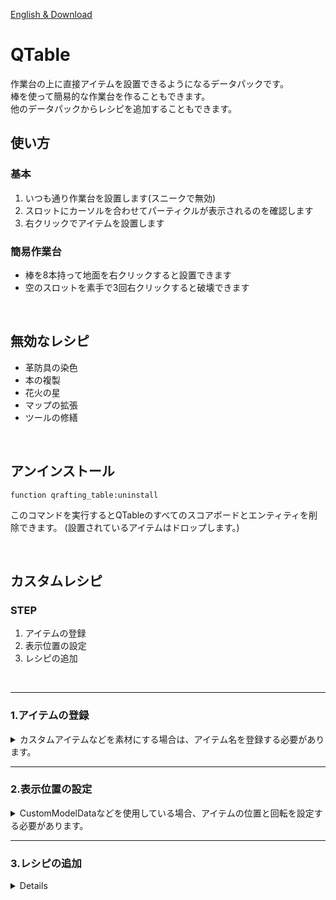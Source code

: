 [English & Download](https://modrinth.com/datapack/qtable)
# QTable
作業台の上に直接アイテムを設置できるようになるデータパックです。  
棒を使って簡易的な作業台を作ることもできます。  
他のデータパックからレシピを追加することもできます。

## 使い方
### 基本
1. いつも通り作業台を設置します(スニークで無効)
2. スロットにカーソルを合わせてパーティクルが表示されるのを確認します
3. 右クリックでアイテムを設置します

### 簡易作業台
* 棒を8本持って地面を右クリックすると設置できます
* 空のスロットを素手で3回右クリックすると破壊できます
<br>

## 無効なレシピ
+ 革防具の染色
+ 本の複製
+ 花火の星
+ マップの拡張
+ ツールの修繕
<br>

## アンインストール
```mcfunction
function qrafting_table:uninstall
```
このコマンドを実行するとQTableのすべてのスコアボードとエンティティを削除できます。
(設置されているアイテムはドロップします。)

<br>

## カスタムレシピ
### STEP
1. アイテムの登録
2. 表示位置の設定
3. レシピの追加
<br>

---

### 1.アイテムの登録

<details>
<summary>カスタムアイテムなどを素材にする場合は、アイテム名を登録する必要があります。</summary>
<br>

* 任意の`.mcfunction`を作成して`YourDataPack\data\qrafting_table\tags\functions\items.json`に追加します。

```json
{
    "values": [
        functionの場所
    ]
}
```

* `.mcfunction`に以下のコマンドを入力します。
```mcfunction
execute if data entity @s {HandItems:[{id:ID,tag:{NBT}}]} run tag @e[tag=QT_Target,distance=..0.001,limit=1] add 名前
```
`ID`アイテムID  
`NBT`カスタムアイテムを識別するためのデータタグ  
`名前`任意の名前

バニラのアイテムは`QT_stone`のように登録されています。  
カスタムアイテムをバニラのレシピに使用したくないときは`remove 名前`でタグを削除してください。
<br>

<details>
<summary>アイテムをグルーピングすることもできます。</summary>
<br>

* 任意の`.mcfunction`を作成して`YourDataPack\data\qrafting_table\tags\functions\item_tags.json`に追加します。
* `.mcfunction`に以下のコマンドを入力します。

```mcfunction
tag @s[tag=名前] add グループ名
```

`名前`登録したアイテム名  
`グループ名`任意のグループ名  
<br>

<details>
<summary>デフォルトで以下のグループがあります。</summary>

`QT_+acacia_logs`
`QT_+anvil`
`QT_+arrows`
`QT_+banners`
`QT_+beds`
`QT_+birch_logs`
`QT_+boats`
`QT_+buttons`
`QT_+carpets`
`QT_+carved_pumpkins`
`QT_+coals`
`QT_+crimson_stems`
`QT_+dark_oak_logs`
`QT_+doors`
`QT_+dyes`
`QT_fences`
`QT_+fishes`
`QT_+flowers`
`QT_+jungle_logs`
`QT_+leaves`
`QT_+lectern_books`
`QT_+logs`
`QT_+mangrove_logs`
`QT_+mushrooms`
`QT_+music_discs`
`QT_+oak_logs`
`QT_+planks`
`QT_+rails`
`QT_+sand`
`QT_+saplings`
`QT_+slabs`
`QT_+small_flowers`
`QT_+soul_fire_base_blocks`
`QT_+spruce_logs`
`QT_+stairs`
`QT_+stone_bricks`
`QT_+stone_tool_materials`
`QT_+tall_flowers`
`QT_+trapdoors`
`QT_+tulips`
`QT_+walls`
`QT_+warped_stems`
`QT_+wooden_buttons`
`QT_+wooden_doors`
`QT_+wooden_fences`
`QT_+wooden_pressure_plates`
`QT_+wooden_slabs`
`QT_+wooden_stairs`
`QT_+wooden_trapdoors`
`QT_+wool`

</details>
</details>
<br>

</details>

---
### 2.表示位置の設定
<details>
<summary>CustomModelDataなどを使用している場合、アイテムの位置と回転を設定する必要があります。</summary>

#### 1.テンプレートの設定

* 任意の`.mcfunction`を作成して`YourDataPack\data\qrafting_table\tags\functions\displays.json`に追加します。
* `.mcfunction`に以下のコマンドを入力します。
```mcfunction
data merge entity @e[tag=アイテム名,tag=QT_Target,distance=..0.001,limit=1] {CustomName:'"テンプレート名"'}
```
`アイテム名`登録したアイテムの名前  
`テンプレート名`任意の名前

<details>
<summary>デフォルトで以下のテンプレートがあります。</summary>
<br>

`QT_block`普通のブロックやハーフブロック  
`QT_stairs`階段やフェンス  
`QT_thin_block`感圧板やカーペット  
`QT_bed`ベッド  
`QT_button`ボタン  
`QT_skull`頭  
`QT_banner`旗  
`QT_item`アイテム  
`QT_handheld`ツール類  
`QT_handheld_rod`釣り竿  
`QT_end_rod`エンドロッド  
`QT_dragon_head`ドラゴンの頭  
`QT_bow`弓  
`QT_shield`盾  
`QT_trident`トライデント  
`QT_spyglass`望遠鏡  
`QT_pointed_dripstone`鍾乳石  
`QT_lightning_rod`避雷針  
`QT_big_dripleaf`大きなドリップリーフ  
`QT_small_dripleaf`小さなドリップリーフ  
`QT_spore_blossom`胞子の花  

---

</details>
<br>

#### 2.テンプレートの位置設定
* 任意の`.mcfunction`を作成して`YourDataPack\data\qrafting_table\tags\functions\positions.json`に追加します。
* `.mcfunction`に以下のコマンドを入力します。
```mcfunction
execute if entity @s[name=テンプレート名] positioned ^ ^ ^ run function qrafting_table:position
```
`テンプレート名`テンプレートの名前  
`^ ^ ^` スロットの中心からの位置(中心から0.1以上離れている必要があります。)

<br>

#### 3.テンプレートの回転設定
* 任意の`.mcfunction`を作成して`YourDataPack\data\qrafting_table\tags\functions\poses.json`に追加します。
* `.mcfunction`に以下のコマンドを入力します。

```mcfunction
data merge entity @s[name=テンプレート名] {Pose:{RightArm:[0.0f,0.0f,0.0f]}}
```
`テンプレート名`テンプレートの名前    
`RightArm`Headを使うこともできます。

<br>

</details>

---
### 3.レシピの追加
<details>

任意の`.mcfunction`を作成して`YourDataPack\data\qrafting_table\tags\functions\recipes.json`に追加します。
#### レシピの種類
* 位置が固定した定形レシピ
* 位置が動かせる定形レシピ
* 不定形レシピ

#### 位置が固定した定形レシピ
`.mcfunction`に以下のコマンドを入力します。
```mcfunction
execute if data entity @s {ArmorItems:[{tag:{air:空スロット}}]} if entity @e[tag=スロット番号,tag=アイテム名,distance=..0.625,limit=1] at @s run summon minecraft:item ~ ~1.3 ~ {Item:{アイテムデータ}}
```
| 入力箇所 | 説明 |
| --- | --- |
| `空スロット` | 空のスロットの数 |
| `スロット番号` | スロットの場所を`QT_1`のように入力(配置はテンキーと同じ) |
| `アイテム名` | 使用するアイテムの1.で登録した名前かグループ名 |
| `アイテムデータ` | 完成品のidやNBT |

使用するアイテムを増やすには`if entity @e[tag=スロット番号,tag=アイテム名,distance=..0.625,limit=1]`を追加します。
<details>
<summary>サンプル</summary>

```mcfunction
#ピストン
execute if data entity @s {ArmorItems:[{tag:{air:0b}}]} if entity @e[tag=QT_1,tag=QT_+stone_tool_materials,distance=..0.625,limit=1] if entity @e[tag=QT_2,tag=QT_redstone,distance=..0.625,limit=1] if entity @e[tag=QT_3,tag=QT_+stone_tool_materials,distance=..0.625,limit=1] if entity @e[tag=QT_4,tag=QT_+stone_tool_materials,distance=..0.625,limit=1] if entity @e[tag=QT_5,tag=QT_iron_ingot,distance=..0.625,limit=1] if entity @e[tag=QT_6,tag=QT_+stone_tool_materials,distance=..0.625,limit=1] if entity @e[tag=QT_7,tag=QT_+planks,distance=..0.625,limit=1] if entity @e[tag=QT_8,tag=QT_+planks,distance=..0.625,limit=1] if entity @e[tag=QT_9,tag=QT_+planks,distance=..0.625,limit=1] at @s run summon minecraft:item ~ ~1.3 ~ {Item:{id:"piston",Count:1b}}

#ダイヤモンドのツルハシ
execute if data entity @s {ArmorItems:[{tag:{air:4b}}]} if entity @e[tag=QT_2,tag=QT_stick,distance=..0.625,limit=1] if entity @e[tag=QT_5,tag=QT_stick,distance=..0.625,limit=1] if entity @e[tag=QT_7,tag=QT_diamond,distance=..0.625,limit=1] if entity @e[tag=QT_8,tag=QT_diamond,distance=..0.625,limit=1] if entity @e[tag=QT_9,tag=QT_diamond,distance=..0.625,limit=1] at @s run summon minecraft:item ~ ~1.3 ~ {Item:{id:"diamond_pickaxe",Count:1b}}
```
</details>
<br>

#### 位置が動かせる定形レシピ
`.mcfunction`に以下のコマンドを入力します。
```mcfunction
execute if data entity @s {ArmorItems:[{tag:{air:空スロット}}]} at @e[tag=アイテム名,distance=..0.625,limit=9] positioned スロット移動 if entity @e[tag=アイテム名,distance=..0.001,limit=1] at @s run summon minecraft:item ~ ~1.3 ~ {Item:{アイテムデータ}}
```
| 入力箇所 | 説明 |
| --- | --- |
| `空スロット` | 空のスロットの数 |
| `アイテム名` | 使用するアイテムの1.で登録した名前かグループ名 |
| `スロット移動` | `^ ^ ^0.1875`で上に`^0.1875 ^ ^`で左にスロットを移動します |
| `アイテムデータ` | 完成品のidやNBT |

使用するアイテムを増やすには`positioned スロット移動 if entity @e[tag=アイテム名,distance=..0.001,limit=1]`を追加します。
<details>
<summary>サンプル</summary>

```mcfunction
#松明
execute if data entity @s {ArmorItems:[{tag:{air:7b}}]} at @e[tag=QT_stick,distance=..0.625,limit=9] positioned ^ ^ ^0.1875 if entity @e[tag=QT_+coals,distance=..0.001,limit=1] at @s run summon minecraft:item ~ ~1.3 ~ {Item:{id:"torch",Count:4b}}

#石切台
execute if data entity @s {ArmorItems:[{tag:{air:5b}}]} at @e[tag=QT_stone,distance=..0.625,limit=9] positioned ^-0.1875 ^ ^ if entity @e[tag=QT_stone,distance=..0.001,limit=1] positioned ^-0.1875 ^ ^ if entity @e[tag=QT_stone,distance=..0.001,limit=1] positioned ^ ^ ^0.1875 positioned ^0.1875 ^ ^ if entity @e[tag=QT_iron_ingot,distance=..0.001,limit=1] at @s run summon minecraft:item ~ ~1.3 ~ {Item:{id:"stonecutter",Count:1b}}
```

</details>
<br>

#### 不定形レシピ
`.mcfunction`に以下のコマンドを入力します。
```mcfunction
execute if data entity @s {ArmorItems:[{tag:{air:空スロット}}]} if entity @e[tag=アイテム名,distance=..0.625,limit=9] at @s run summon minecraft:item ~ ~1.3 ~ {Item:{アイテムデータ}}
```
| 入力箇所 | 説明 |
| --- | --- |
| `空スロット` | 空のスロットの数 |
| `アイテム名` | 使用するアイテムの1.で登録した名前かグループ名 |
| `アイテムデータ` | 完成品のidやNBT |

使用するアイテムを増やすには`if entity @e[tag=アイテム名,distance=..0.625,limit=9]`を追加します。

同じアイテムを複数使う場合は以下のコマンドを入力します。
```mcfunction
execute store result entity @s ArmorItems[0].tag.カウント名 byte 1 if entity @e[tag=アイテム名,distance=..0.625,limit=9]
execute if data entity @s {ArmorItems:[{tag:{air:空スロット,カウント名:アイテム数}}]} if entity @e[tag=アイテム名,distance=..0.625,limit=9] at @s run summon minecraft:item ~ ~1.3 ~ {Item:{アイテムデータ}}
```
| 入力箇所 | 説明 |
| --- | --- |
| `カウント名` | 数えるアイテムの名前。アイテム名とは異なっていても構いません。 |
| `アイテム数` | 複数使用するアイテムの数を入力します。 |

<details>
<summary>サンプル</summary>

```mcfunction
#ファイヤーチャージ
execute if data entity @s {ArmorItems:[{tag:{air:6b}}]} if entity @e[tag=QT_+coals,distance=..0.625,limit=9] if entity @e[tag=QT_gunpowder,distance=..0.625,limit=9] if entity @e[tag=QT_blaze_powder,distance=..0.625,limit=9] at @s run summon minecraft:item ~ ~1.3 ~ {Item:{id:"fire_charge",Count:3b}}

#白色のコンクリートパウダー
execute store result entity @s ArmorItems[0].tag.sand byte 1 if entity @e[tag=QT_sand,distance=..0.625,limit=9]
execute store result entity @s ArmorItems[0].tag.gravel byte 1 if entity @e[tag=QT_gravel,distance=..0.625,limit=9]

execute if data entity @s {ArmorItems:[{tag:{air:0b,sand:4b,gravel:4b}}]} if entity @e[tag=QT_white_dye,distance=..0.625,limit=9] at @s run summon minecraft:item ~ ~1.3 ~ {Item:{id:"white_concrete_powder",Count:8b}}
```

</details>
</details>
